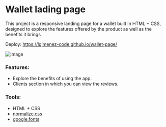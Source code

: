 # Wallet lading page

This project is a responsive landing page for a wallet built in HTML + CSS, designed to explore the features offered by the product as well as the benefits it brings

Deploy: https://lgimenez-code.github.io/wallet-page/

![image](https://github.com/user-attachments/assets/eacff0dc-509f-4d2c-8136-b8b4d49ccdda)

### Features:
- Explore the benefits of using the app.
- Clients section in which you can view the reviews.

### Tools:
- HTML + CSS
- [normalize.css](https://necolas.github.io/normalize.css/)
- [google.fonts](https://fonts.google.com/)



